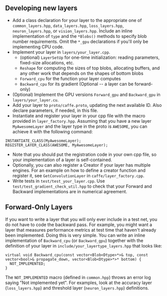 ## Developing new layers

- Add a class declaration for your layer to the appropriate one of `common_layers.hpp`, `data_layers.hpp`, `loss_layers.hpp`, `neuron_layers.hpp`, or `vision_layers.hpp`. Include an inline implementation of `type` and the `*Blobs()` methods to specify blob number requirements. Omit the `*_gpu` declarations if you'll only be implementing CPU code.
- Implement your layer in `layers/your_layer.cpp`.
  * (optional) `LayerSetUp` for one-time initialization: reading parameters, fixed-size allocations, etc.
  * `Reshape` for computing the sizes of top blobs, allocating buffers, and any other work that depends on the shapes of bottom blobs
  * `Forward_cpu` for the function your layer computes
  * `Backward_cpu` for its gradient (Optional -- a layer can be forward-only)
- (Optional) Implement the GPU versions `Forward_gpu` and `Backward_gpu` in `layers/your_layer.cu`.
- Add your layer to `proto/caffe.proto`, updating the next available ID. Also declare parameters, if needed, in this file.
- Instantiate and register your layer in your cpp file with the macro provided in `layer_factory.hpp`. Assuming that you have a new layer `MyAwesomeLayer` and the layer type in the proto is `AWESOME`, you can achieve it with the following command:
````
INSTANTIATE_CLASS(MyAwesomeLayer);
REGISTER_LAYER_CLASS(AWESOME, MyAwesomeLayer);
````
- Note that you should put the registration code in your own cpp file, so your implementation of a layer is self-contained.
- Optionally, you can also register a Creator if your layer has multiple engines. For an example on how to define a creator function and register it, see `GetConvolutionLayer` in `caffe/layer_factory.cpp`.
- Write tests in `test/test_your_layer.cpp`. Use `test/test_gradient_check_util.hpp` to check that your Forward and Backward implementations are in numerical agreement.

## Forward-Only Layers
If you want to write a layer that you will only ever include in a test net, you do not have to code the backward pass. For example, you might want a layer that measures performance metrics at test time that haven't already been implemented.
Doing this is very simple. You can write an inline implementation of `Backward_cpu` (or `Backward_gpu`) together with the definition of your layer in `include/your_layertype_layers.hpp` that looks like:
````
virtual void Backward_cpu(const vector<Blob<Dtype>*>& top, const vector<bool>& propagate_down, vector<Blob<Dtype>*>* bottom) {
  NOT_IMPLEMENTED;
}
````
The `NOT_IMPLEMENTED` macro (defined in `common.hpp`) throws an error log saying "Not implemented yet". For examples, look at the accuracy layer (`loss_layers.hpp`) and threshold layer (`neuron_layers.hpp`) definitions.